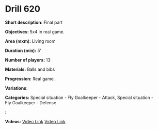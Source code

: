 # Drill 620

**Short description:**
Final part

**Objectives:**
5x4 in real game.

**Area (mxm):**
Living room

**Duration (min):**
5'

**Number of players:**
13

**Materials:**
Balls and bibs

**Progression:**
Real game.

**Variations:**


**Categories:**
Special situation - Fly Goalkeeper - Attack, Special situation - Fly Goalkeeper - Defense

**:**


**Videos:**
[Video Link](https://www.youtube.com/embed/d08RnYrUJa0)
[Video Link](https://www.youtube.com/embed/AS3Sm2Mw3xw)

